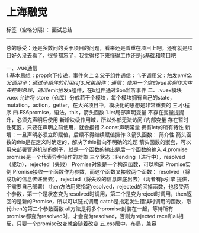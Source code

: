 ﻿# 上海融觉

标签（空格分隔）： 面试总结

---

总的感受：还是多数问的关于项目的问题，看来还是着重在项目上吧。还有就是项目好久没去看了，很多都忘了，我觉得接下来懂得工作还是js基础和项目吧

一、.vue通信  
1.基本思想：prop向下传递，事件向上
2.父子组件通信：
      1.子调用父：触发$emit
      2.父调用子：通过子组件的引用ref
3.兄弟组件：通信：使用一个空的vue实例作为中央控制总线，通过$emit触发a组件，在b组件通过$on监听事件
二、.vuex模块
     vuex 允许将  store（仓库）分成若干个模块，每个模块拥有自己的state，mutation，action，getter，在大兴项目中，模块化的思想是非常重要的
三.小程序
四.ES6promise，语法，this，箭头函数
1.let局部声明变量
        不存在变量提提升，必须先声明后使用
        新增块级作用域，所以外部无法访问if内部变量
        存在暂时性死区，只要在声明之前使用，就会报错
2.const声明常量
         拥有let的所有特性
         新增：一旦声明必须立即赋值，后续不得继续赋值操作 
3.箭头函数：
         简介性
         箭头函数的this是在定义时确定的，解决了this指向不明确的难题
         箭头函数的嵌套，可以用来部署管道机制的例子，就是一个函数的输出是后一个函数的输入
4.promise
         promise是一个代表异步操作的对象
         三个状态：Pending（进行中），resolved（成功），rejected（失败）
         Promise对象是一个构造函数，可以构造 Promise实例
         Promise接收一个函数作为参数，而这个函数又接收两个函数： resolved（将成功的信息传递出去），rejected（将失败的信息床底出去）（两者有js引擎       提供，不需要自己部署）
         then方法用来指定resolved，rejected的回掉函数，也接受两个参数，第一个是状态变为resolved时调用，第二个是变为reject时调用，then返回的是新的Promise，所以可以链式调用
          catch是指定发生错误时调用的函数，取代then的第二个参数函数
          all方法是将多个promise封装在一起，等待所有promise都变为resolved时，才会变为resolved，否则为rejected
          race和all相反，只要一个promise改变就会随着改变
五.css居中，布局，兼容









